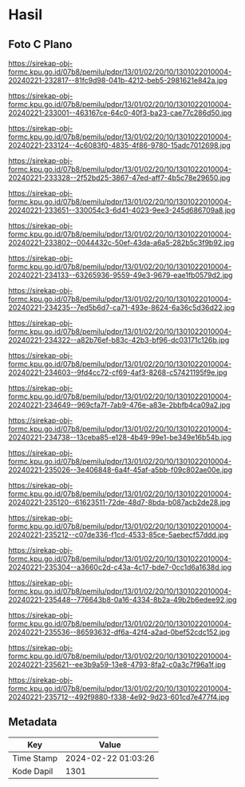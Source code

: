 # Hasil

## Foto C Plano

https://sirekap-obj-formc.kpu.go.id/07b8/pemilu/pdpr/13/01/02/20/10/1301022010004-20240221-232817--81fc9d98-041b-4212-beb5-2981621e842a.jpg

https://sirekap-obj-formc.kpu.go.id/07b8/pemilu/pdpr/13/01/02/20/10/1301022010004-20240221-233001--463167ce-64c0-40f3-ba23-cae77c286d50.jpg

https://sirekap-obj-formc.kpu.go.id/07b8/pemilu/pdpr/13/01/02/20/10/1301022010004-20240221-233124--4c6083f0-4835-4f86-9780-15adc7012698.jpg

https://sirekap-obj-formc.kpu.go.id/07b8/pemilu/pdpr/13/01/02/20/10/1301022010004-20240221-233328--2f52bd25-3867-47ed-aff7-4b5c78e29650.jpg

https://sirekap-obj-formc.kpu.go.id/07b8/pemilu/pdpr/13/01/02/20/10/1301022010004-20240221-233651--330054c3-6d41-4023-9ee3-245d686709a8.jpg

https://sirekap-obj-formc.kpu.go.id/07b8/pemilu/pdpr/13/01/02/20/10/1301022010004-20240221-233802--0044432c-50ef-43da-a6a5-282b5c3f9b92.jpg

https://sirekap-obj-formc.kpu.go.id/07b8/pemilu/pdpr/13/01/02/20/10/1301022010004-20240221-234133--63265936-9559-49e3-9679-eae1fb0579d2.jpg

https://sirekap-obj-formc.kpu.go.id/07b8/pemilu/pdpr/13/01/02/20/10/1301022010004-20240221-234235--7ed5b6d7-ca71-493e-8624-6a36c5d36d22.jpg

https://sirekap-obj-formc.kpu.go.id/07b8/pemilu/pdpr/13/01/02/20/10/1301022010004-20240221-234322--a82b76ef-b83c-42b3-bf96-dc03171c126b.jpg

https://sirekap-obj-formc.kpu.go.id/07b8/pemilu/pdpr/13/01/02/20/10/1301022010004-20240221-234603--9fd4cc72-cf69-4af3-8268-c57421195f9e.jpg

https://sirekap-obj-formc.kpu.go.id/07b8/pemilu/pdpr/13/01/02/20/10/1301022010004-20240221-234649--969cfa7f-7ab9-476e-a83e-2bbfb4ca09a2.jpg

https://sirekap-obj-formc.kpu.go.id/07b8/pemilu/pdpr/13/01/02/20/10/1301022010004-20240221-234738--13ceba85-e128-4b49-99e1-be349e16b54b.jpg

https://sirekap-obj-formc.kpu.go.id/07b8/pemilu/pdpr/13/01/02/20/10/1301022010004-20240221-235026--3e406848-6a4f-45af-a5bb-f09c802ae00e.jpg

https://sirekap-obj-formc.kpu.go.id/07b8/pemilu/pdpr/13/01/02/20/10/1301022010004-20240221-235120--61623511-72de-48d7-8bda-b087acb2de28.jpg

https://sirekap-obj-formc.kpu.go.id/07b8/pemilu/pdpr/13/01/02/20/10/1301022010004-20240221-235212--c07de336-f1cd-4533-85ce-5aebecf57ddd.jpg

https://sirekap-obj-formc.kpu.go.id/07b8/pemilu/pdpr/13/01/02/20/10/1301022010004-20240221-235304--a3660c2d-c43a-4c17-bde7-0cc1d6a1638d.jpg

https://sirekap-obj-formc.kpu.go.id/07b8/pemilu/pdpr/13/01/02/20/10/1301022010004-20240221-235448--776643b8-0a16-4334-8b2a-49b2b6edee92.jpg

https://sirekap-obj-formc.kpu.go.id/07b8/pemilu/pdpr/13/01/02/20/10/1301022010004-20240221-235536--86593632-df6a-42f4-a2ad-0bef52cdc152.jpg

https://sirekap-obj-formc.kpu.go.id/07b8/pemilu/pdpr/13/01/02/20/10/1301022010004-20240221-235621--ee3b9a59-13e8-4793-8fa2-c0a3c7f96a1f.jpg

https://sirekap-obj-formc.kpu.go.id/07b8/pemilu/pdpr/13/01/02/20/10/1301022010004-20240221-235712--492f9880-f338-4e92-9d23-601cd7e477f4.jpg


## Metadata

| Key        | Value               |
| ---------- | ------------------- |
| Time Stamp | 2024-02-22 01:03:26 |
| Kode Dapil | 1301                |



